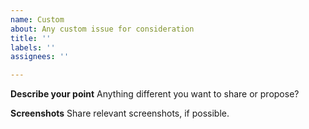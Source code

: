 ```yaml
---
name: Custom
about: Any custom issue for consideration
title: ''
labels: ''
assignees: ''

---
```


**Describe your point**
Anything different you want to share or propose?

**Screenshots**
Share relevant screenshots, if possible.
